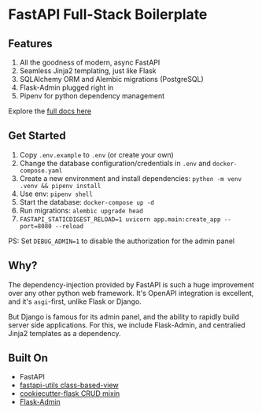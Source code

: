 # FastAPI Full-Stack Boilerplate

## Features

1. All the goodness of modern, async FastAPI
2. Seamless Jinja2 templating, just like Flask
3. SQLAlchemy ORM and Alembic migrations (PostgreSQL)
4. Flask-Admin plugged right in
5. Pipenv for python dependency management

Explore the [full docs here](./docs/index.md)

## Get Started

1. Copy `.env.example` to `.env` (or create your own)
2. Change the database configuration/credentials in `.env` and `docker-compose.yaml`
3. Create a new environment and install dependencies:
   `python -m venv .venv && pipenv install`
4. Use env:
   `pipenv shell`
5. Start the database:
   `docker-compose up -d`
6. Run migrations:
   `alembic upgrade head`
7. `FASTAPI_STATICDIGEST_RELOAD=1 uvicorn app.main:create_app --port=8080 --reload`

PS: Set `DEBUG_ADMIN=1` to disable the authorization for the admin panel

## Why?

The dependency-injection provided by FastAPI is such a huge improvement over any other python web framework. It's OpenAPI integration is excellent, and it's `asgi`-first, unlike Flask or Django.

But Django is famous for its admin panel, and the ability to rapidly build server side applications. For this, we include Flask-Admin, and centralied Jinja2 templates as a dependency.

## Built On

- FastAPI
- [fastapi-utils class-based-view](https://fastapi-utils.davidmontague.xyz/user-guide/class-based-views/)
- [cookiecutter-flask CRUD mixin](https://github.com/cookiecutter-flask/cookiecutter-flask)
- [Flask-Admin](https://flask-admin.readthedocs.io/en/latest/)
